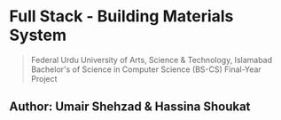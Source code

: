 # Full Stack - Building Materials System

> Federal Urdu University of Arts, Science & Technology, Islamabad
> Bachelor's of Science in Computer Science (BS-CS)
> Final-Year Project

## Author: Umair Shehzad & Hassina Shoukat
